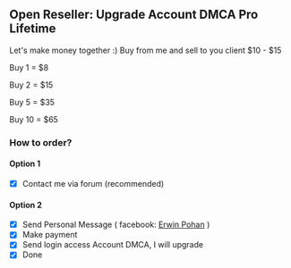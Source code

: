 ## Open Reseller: Upgrade Account DMCA Pro Lifetime 

Let's make money together :)
Buy from me and sell to you client  $10 - $15


Buy 1 = $8

Buy 2 = $15

Buy 5 = $35

Buy 10 = $65

### How to order?
#### Option 1
- [x] Contact me via forum (recommended)

#### Option 2
- [x] Send Personal Message ( facebook: [Erwin Pohan](https://www.facebook.com/kewin.pohan) )
- [x] Make payment
- [x] Send login access Account DMCA, I will upgrade
- [x] Done
